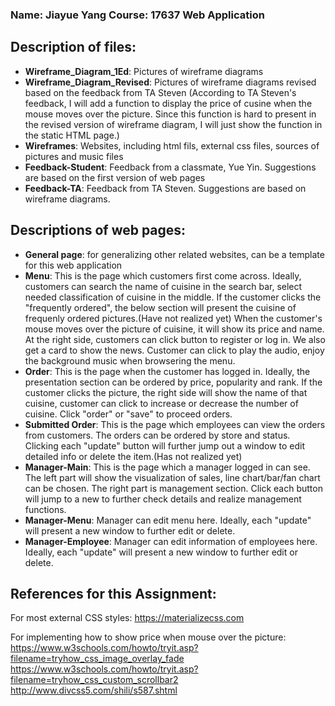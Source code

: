 ### Name: Jiayue Yang   Course: 17637 Web Application
## Description of files:
- **Wireframe_Diagram_1Ed**: Pictures of wireframe diagrams
- **Wireframe_Diagram_Revised**: Pictures of wireframe diagrams revised based on the feedback from TA Steven
   (According to TA Steven's feedback, I will add a function to display 
the price of cusine when the mouse moves over the picture. Since this
function is hard to present in the revised version of wireframe diagram,
I will just show the function in the static HTML page.)
- **Wireframes**: Websites, including html fils, external css files, sources of pictures and music files
- **Feedback-Student**: Feedback from a classmate, Yue Yin. Suggestions are based on the first version of web pages
 - **Feedback-TA**: Feedback from TA Steven. Suggestions are based on wireframe diagrams.

## Descriptions of web pages:
- **General page**: for generalizing other related websites, can be a template for this web application
- **Menu**: This is the page which customers first come across. Ideally, customers can search the name of cuisine in the search bar, select needed classification of cuisine in the middle. If the customer clicks the "frequently ordered", the below section will present the cuisine of frequenly ordered pictures.(Have not realized yet) When the customer's mouse moves over the picture of cuisine, it will show its price and name. At the right side, customers can click button to register or log in. We also get a card to show the news. Customer can click to play the audio, enjoy the background music when browsering the menu.
- **Order**: This is the page when the customer has logged in. Ideally, the presentation section can be ordered by price, popularity and rank. If the customer clicks the picture, the right side will show the name of that cuisine, customer can click to increase or decrease the number of cuisine. Click "order" or "save" to proceed orders.
- **Submitted Order**: This is the page which employees can view the orders from customers. The orders can be ordered by store and status. Clicking each "update" button will further jump out a window to edit detailed info or delete the item.(Has not realized yet)
- **Manager-Main**: This is the page which a manager logged in can see. The left part will show the visualization of sales, line chart/bar/fan chart can be chosen. The right part is management section. Click each button will jump to a new to further check details and realize management functions. 
- **Manager-Menu**: Manager can edit menu here. Ideally, each "update" will present a new window to further edit or delete.
- **Manager-Employee**: Manager can edit information of employees here. Ideally, each "update" will present a new window to further edit or delete. 

## References for this Assignment:
For most external CSS styles: 
https://materializecss.com

For implementing how to show price when mouse over the picture:
https://www.w3schools.com/howto/tryit.asp?filename=tryhow_css_image_overlay_fade
https://www.w3schools.com/howto/tryit.asp?filename=tryhow_css_custom_scrollbar2
http://www.divcss5.com/shili/s587.shtml



